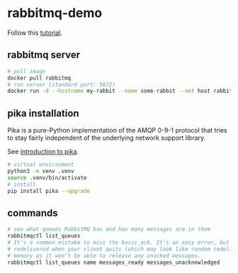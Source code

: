 # rabbitmq-demo

Follow this [tutorial](https://www.rabbitmq.com/getstarted.html).

## rabbitmq server

```bash
# pull image
docker pull rabbitmq
# run server (standard port: 5672)
docker run -d --hostname my-rabbit --name some-rabbit --net host rabbitmq
```

## pika installation

Pika is a pure-Python implementation of the AMQP 0-9-1 protocol that tries to stay fairly independent of the underlying network support library.

See [introduction to pika](https://pika.readthedocs.io/en/stable/intro.html).

```bash
# virtual environment
python3 -m venv .venv
source .venv/bin/activate
# install
pip install pika --upgrade
```

## commands

```bash
# see what queues RabbitMQ has and how many messages are in them
rabbitmqctl list_queues
# It's a common mistake to miss the basic_ack. It's an easy error, but the consequences are serious. Messages will be
# redelivered when your client quits (which may look like random redelivery), but RabbitMQ will eat more and more
# memory as it won't be able to release any unacked messages.
rabbitmqctl list_queues name messages_ready messages_unacknowledged
```
